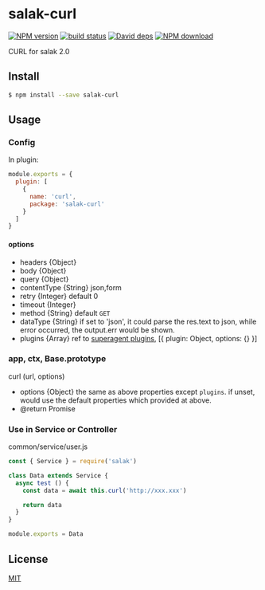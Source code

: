 # salak-curl

[![NPM version][npm-image]][npm-url]
[![build status][travis-image]][travis-url]
[![David deps][david-image]][david-url]
[![NPM download][download-image]][download-url]

[npm-image]: https://img.shields.io/npm/v/salak-curl.svg?style=flat-square
[npm-url]: https://npmjs.org/package/salak-curl
[travis-image]: https://img.shields.io/travis/SalakJS/salak-curl.svg?style=flat-square
[travis-url]: https://travis-ci.org/SalakJS/salak-curl
[david-image]: https://img.shields.io/david/SalakJS/salak-curl.svg?style=flat-square
[david-url]: https://david-dm.org/SalakJS/salak-curl
[download-image]: https://img.shields.io/npm/dm/salak-curl.svg?style=flat-square
[download-url]: https://npmjs.org/package/salak-curl

CURL for salak 2.0

## Install

```sh
$ npm install --save salak-curl
```

## Usage

### Config

In plugin:

```javascript
module.exports = {
  plugin: [
    {
      name: 'curl',
      package: 'salak-curl'
    }
  ]
}
```

#### options 

- headers {Object}
- body {Object}
- query {Object}
- contentType {String} json,form
- retry {Integer} default 0
- timeout {Integer}
- method {String} default `GET`
- dataType {String} if set to 'json', it could parse the res.text to json, while error occurred, the output.err would be shown.
- plugins {Array} ref to [superagent plugins](https://github.com/visionmedia/superagent#plugins), [{ plugin: Object, options: {} }]

### app, ctx, Base.prototype

curl (url, options)

- options {Object} the same as above properties except `plugins`. if unset, would use the default properties which provided at above.
- @return Promise

### Use in Service or Controller

common/service/user.js

```javascript
const { Service } = require('salak')

class Data extends Service {
  async test () {
    const data = await this.curl('http://xxx.xxx')

    return data
  }
}

module.exports = Data
```

## License

[MIT](LICENSE)
